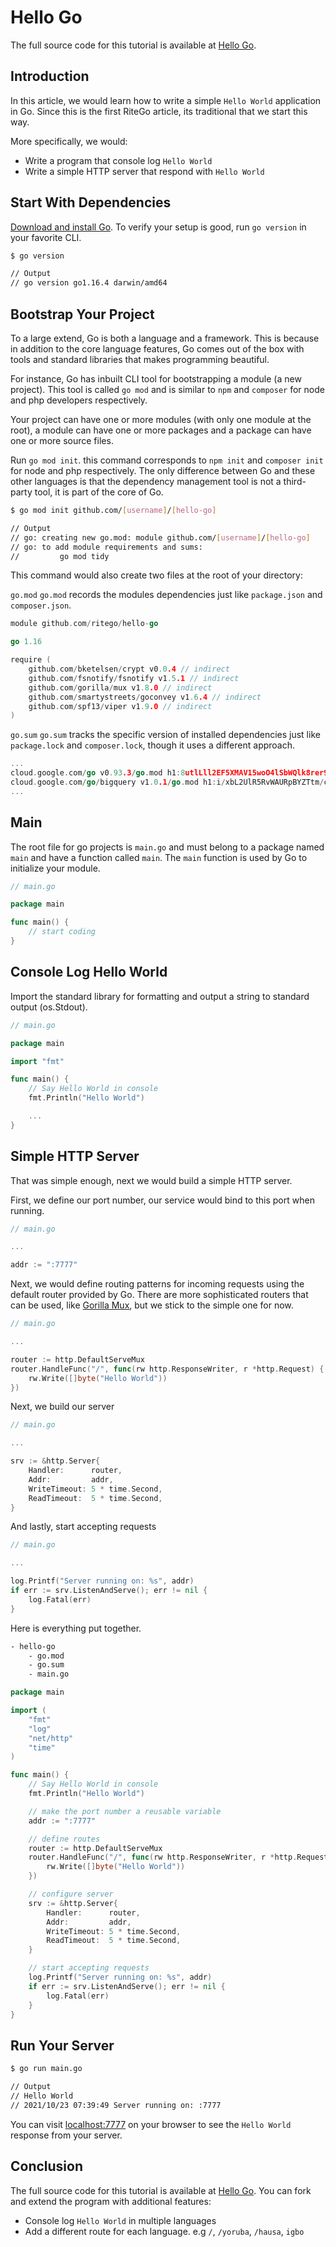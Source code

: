 # Hello Go

The full source code for this tutorial is available at [Hello Go](https://github.com/ritego/hello-go). 

## Introduction
In this article, we would learn how to write a simple `Hello World` application in Go. Since this is the first RiteGo article, its traditional that we start this way.

More specifically, we would:
- Write a program that console log `Hello World`
- Write a simple HTTP server that respond with `Hello World`

## Start With Dependencies
[Download and install Go](https://golang.org/dl/). To verify your setup is good, run `go version` in your favorite CLI.
```bash
$ go version

// Output
// go version go1.16.4 darwin/amd64
```

## Bootstrap Your Project
To a large extend, Go is both a language and a framework. This is because in addition to the core language features, Go comes out of the box with tools and standard libraries that makes programming beautiful.

For instance, Go has inbuilt CLI tool for bootstrapping a module (a new project). This tool is called `go mod` and is similar to `npm` and `composer` for node and php developers respectively.

Your project can have one or more modules (with only one module at the root), a module can have one or more packages and a package can have one or more source files.

Run `go mod init`. this command corresponds to `npm init` and `composer init` for node and php respectively. The only difference between Go and these other languages is that the dependency management tool is not a third-party tool, it is part of the core of Go.

```bash
$ go mod init github.com/[username]/[hello-go]

// Output
// go: creating new go.mod: module github.com/[username]/[hello-go]
// go: to add module requirements and sums:
//         go mod tidy
```

This command would also create two files at the root of your directory:

`go.mod`
`go.mod` records the modules dependencies just like `package.json` and `composer.json`.
```go
module github.com/ritego/hello-go

go 1.16

require (
	github.com/bketelsen/crypt v0.0.4 // indirect
	github.com/fsnotify/fsnotify v1.5.1 // indirect
	github.com/gorilla/mux v1.8.0 // indirect
	github.com/smartystreets/goconvey v1.6.4 // indirect
	github.com/spf13/viper v1.9.0 // indirect
)

```

`go.sum`
`go.sum` tracks the specific version of installed dependencies just like `package.lock` and `composer.lock`, though it uses a different approach.
```go
...
cloud.google.com/go v0.93.3/go.mod h1:8utlLll2EF5XMAV15woO4lSbWQlk8rer9aLOfLh7+YI=
cloud.google.com/go/bigquery v1.0.1/go.mod h1:i/xbL2UlR5RvWAURpBYZTtm/cXjCha9lbfbpx4poX+o=
...
```


## Main
The root file for go projects is `main.go` and must belong to a package named `main` and have a function called `main`. The `main` function is used by Go to initialize your module.

```go
// main.go

package main

func main() {
    // start coding
}
```

## Console Log Hello World 
Import the standard library for formatting and output a string to standard output (os.Stdout).

```go
// main.go

package main

import "fmt"

func main() {
	// Say Hello World in console
	fmt.Println("Hello World")

    ...
}
```

## Simple HTTP Server
That was simple enough, next we would build a simple HTTP server. 

First, we define our port number, our service would bind to this port when running.
```go
// main.go

...

addr := ":7777"
```

Next, we would define routing patterns for incoming requests using the default router provided by Go. There are more sophisticated routers that can be used, like [Gorilla Mux](https://github.com/gorilla/mux), but we stick to the simple one for now.
```go
// main.go

...

router := http.DefaultServeMux
router.HandleFunc("/", func(rw http.ResponseWriter, r *http.Request) {
    rw.Write([]byte("Hello World"))
})
```

Next, we build our server
```go
// main.go

...

srv := &http.Server{
    Handler:      router,
    Addr:         addr,
    WriteTimeout: 5 * time.Second,
    ReadTimeout:  5 * time.Second,
}
```

And lastly, start accepting requests
```go
// main.go

...

log.Printf("Server running on: %s", addr)
if err := srv.ListenAndServe(); err != nil {
    log.Fatal(err)
}
```

Here is everything put together.
```bash
- hello-go
    - go.mod
    - go.sum
    - main.go
```

```go
package main

import (
	"fmt"
	"log"
	"net/http"
	"time"
)

func main() {
	// Say Hello World in console
	fmt.Println("Hello World")

	// make the port number a reusable variable
	addr := ":7777"

	// define routes
	router := http.DefaultServeMux
	router.HandleFunc("/", func(rw http.ResponseWriter, r *http.Request) {
		rw.Write([]byte("Hello World"))
	})

	// configure server
	srv := &http.Server{
		Handler:      router,
		Addr:         addr,
		WriteTimeout: 5 * time.Second,
		ReadTimeout:  5 * time.Second,
	}

	// start accepting requests
	log.Printf("Server running on: %s", addr)
	if err := srv.ListenAndServe(); err != nil {
		log.Fatal(err)
	}
}
```

## Run Your Server
```bash
$ go run main.go

// Output
// Hello World
// 2021/10/23 07:39:49 Server running on: :7777
```

You can visit [localhost:7777](localhost:7777) on your browser to see the `Hello World` response from your server.

## Conclusion
The full source code for this tutorial is available at [Hello Go](github.com/ritego/hello-go). You can fork and extend the program with additional features:
- Console log `Hello World` in multiple languages
- Add a different route for each language. e.g `/`, `/yoruba`, `/hausa`, `igbo`

